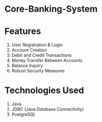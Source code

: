 # Core-Banking-System
# Features
1. User Registration & Login
2. Account Creation
3. Debit and Credit Transactions
4. Money Transfer Between Accounts
5. Balance Inquiry
6. Robust Security Measures

# Technologies Used
   
1. Java
2. JDBC (Java Database Connectivity)
3. PostgreSQL
